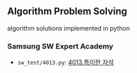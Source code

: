 ## Algorithm Problem Solving

algorithm solutions implemented in python

### Samsung SW Expert Academy
* `sw_test/4013.py`: <a href="https://swexpertacademy.com/main/code/problem/problemDetail.do?contestProbId=AWIeV9sKkcoDFAVH">
  4013.특이한 자석</a>

